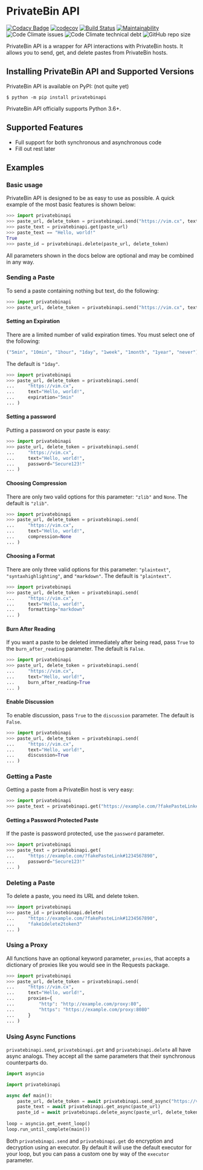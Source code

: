 # PrivateBin API
[![Codacy Badge](https://app.codacy.com/project/badge/Grade/b0b11fa99727453eb219bcd0b03f5868)](https://www.codacy.com/gh/Pioverpie/privatebin-api/dashboard?utm_source=github.com&amp;utm_medium=referral&amp;utm_content=Pioverpie/privatebin-api&amp;utm_campaign=Badge_Grade)
[![codecov](https://codecov.io/gh/Pioverpie/privatebin-api/branch/master/graph/badge.svg?token=5YE0802BC1)](undefined)
[![Build Status](https://travis-ci.org/Pioverpie/privatebin-api.svg?branch=master)](https://travis-ci.org/Pioverpie/privatebin-api)
[![Maintainability](https://api.codeclimate.com/v1/badges/b6dcd84fe476440a1811/maintainability)](https://codeclimate.com/github/Pioverpie/privatebin-api/maintainability)
![Code Climate issues](https://img.shields.io/codeclimate/issues/Pioverpie/privatebin-api)
![Code Climate technical debt](https://img.shields.io/codeclimate/tech-debt/Pioverpie/privatebin-api)
![GitHub repo size](https://img.shields.io/github/repo-size/Pioverpie/privatebin-api)

PrivateBin API is a wrapper for API interactions with PrivateBin hosts. It allows you to send, get, and delete pastes
from PrivateBin hosts.

## Installing PrivateBin API and Supported Versions

PrivateBin API is available on PyPI: (not quite yet)

```console
$ python -m pip install privatebinapi
```

PrivateBin API officially supports Python 3.6+.

## Supported Features 

  - Full support for both synchronous and asynchronous code
  - Fill out rest later
 
## Examples

### Basic usage

PrivateBin API is designed to be as easy to use as possible. A quick example of the most basic features is shown below:
```python
>>> import privatebinapi
>>> paste_url, delete_token = privatebinapi.send("https://vim.cx", text="Hello, world!")
>>> paste_text = privatebinapi.get(paste_url)
>>> paste_text == "Hello, world!"
True
>>> paste_id = privatebinapi.delete(paste_url, delete_token)
```
All parameters shown in the docs below are optional and may be combined in any way.

### Sending a Paste

To send a paste containing nothing but text, do the following:
```python
>>> import privatebinapi
>>> paste_url, delete_token = privatebinapi.send("https://vim.cx", text="Hello, world!")
```

#### Setting an Expiration

There are a limited number of valid expiration times. You must select one of the following:
```python
("5min", "10min", "1hour", "1day", "1week", "1month", "1year", "never")
```
The default is `"1day"`.
```python
>>> import privatebinapi
>>> paste_url, delete_token = privatebinapi.send(
...     "https://vim.cx",
...     text="Hello, world!",
...     expiration="5min"
... )
```
 
#### Setting a password

Putting a password on your paste is easy:
```python
>>> import privatebinapi
>>> paste_url, delete_token = privatebinapi.send(
...     "https://vim.cx",
...     text="Hello, world!",
...     password="Secure123!"
... )
```

#### Choosing Compression

There are only two valid options for this parameter: `"zlib"` and `None`. The default is `"zlib"`.
```python
>>> import privatebinapi
>>> paste_url, delete_token = privatebinapi.send(
...     "https://vim.cx",
...     text="Hello, world!",
...     compression=None
... )
```

#### Choosing a Format

There are only three valid options for this parameter: `"plaintext"`, `"syntaxhighlighting"`, and `"markdown"`. The default is `"plaintext"`.
```python
>>> import privatebinapi
>>> paste_url, delete_token = privatebinapi.send(
...     "https://vim.cx",
...     text="Hello, world!",
...     formatting="markdown"
... )
```

#### Burn After Reading

If you want a paste to be deleted immediately after being read, pass `True` to the `burn_after_reading` parameter. The default is `False`.
```python
>>> import privatebinapi
>>> paste_url, delete_token = privatebinapi.send(
...     "https://vim.cx",
...     text="Hello, world!",
...     burn_after_reading=True
... )
```

#### Enable Discussion

To enable discussion, pass `True` to the `discussion` parameter. The default is `False`.
```python
>>> import privatebinapi
>>> paste_url, delete_token = privatebinapi.send(
...     "https://vim.cx",
...     text="Hello, world!",
...     discussion=True
... )
```

### Getting a Paste

Getting a paste from a PrivateBin host is very easy:
```python
>>> import privatebinapi
>>> paste_text = privatebinapi.get("https://example.com/?fakePasteLink#1234567890")
```

#### Getting a Password Protected Paste

If the paste is password protected, use the `password` parameter.
```python
>>> import privatebinapi
>>> paste_text = privatebinapi.get(
...     "https://example.com/?fakePasteLink#1234567890",
...     password="Secure123!"
... )
```

### Deleting a Paste

To delete a paste, you need its URL and delete token.
```python
>>> import privatebinapi
>>> paste_id = privatebinapi.delete(
...     "https://example.com/?fakePasteLink#1234567890",
...     "fake1delete2token3"
... )
```

### Using a Proxy

All functions have an optional keyword parameter, `proxies`, that accepts a dictionary of proxies like you would see in
the Requests package.
```python
>>> import privatebinapi
>>> paste_url, delete_token = privatebinapi.send(
...     "https://vim.cx",
...     text="Hello, world!",
...     proxies={
...         "http": "http://example.com/proxy:80",
...         "https": "https://example.com/proxy:8080"
...     }
... )
```

### Using Async Functions
`privatebinapi.send`, `privatebinapi.get` and `privatebinapi.delete` all have async analogs. They accept all the same
parameters that their synchronous counterparts do.
```python
import asyncio

import privatebinapi

async def main():
    paste_url, delete_token = await privatebinapi.send_async("https://vim.cx", text="Hello, world!")
    paste_text = await privatebinapi.get_async(paste_url)
    paste_id = await privatebinapi.delete_async(paste_url, delete_token)
    
loop = asyncio.get_event_loop()
loop.run_until_complete(main())
```
Both `privatebinapi.send` and `privatebinapi.get` do encryption and decryption using an executor. By default it will
use the default executor for your loop, but you can pass a custom one by way of the `executor` parameter.
